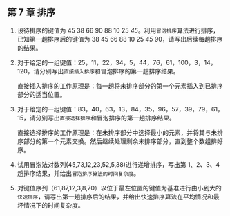 ## 第 7 章 排序

1. 设待排序的键值为 45 38 66 90 88 10 25 _45_。利用`冒泡排序`算法进行排序，已知第一趟排序后的键值为 38 45 66 88 10 25 _45_ 90，请写出后续每趟排序的结果。

2. 对于给定的一组键值：25，11，22，34，5，44，76，61，100，3，14，120，请分别写出`直接插入排序`和冒泡排序的第一趟排序结果。

   直接插入排序的工作原理是：每一趟将未排序部分的第一个元素插入到已排序部分的适当位置。

3. 对于给定的一组键值：83，40，63，13，84，35，96，57，39，79，61，15，请分别写出`直接选择排序`和冒泡排序的第一趟排序结果。

   直接选择排序的工作原理是：在未排序部分中选择最小的元素，并将其与未排序部分的第一个元素交换。然后继续处理剩余未排序部分，直到整个数组排好序。

4. 试用冒泡法对数列(45,73,12,23,52,5,38)进行递增排序，写出第 1、2、3、4 趟排序结果，并给出`冒泡排序算法的时间复杂度`。

5. 对键值序列（61,87,12,3,8,70）以位于最左位置的键值为基准进行由小到大的`快速排序`，请写出第一趟排序后的结果，并给出快速排序算法在平均情况和最坏情况下的时间复杂度。
